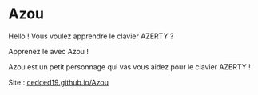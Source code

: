Azou
====
Hello ! Vous voulez apprendre le clavier AZERTY ?

Apprenez le avec Azou !

Azou est un petit personnage qui vas vous aidez pour le clavier AZERTY !

Site : [cedced19.github.io/Azou](http://cedced19.github.io/Azou/)
